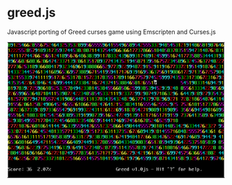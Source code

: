 greed.js
========

Javascript porting of Greed curses game using Emscripten and Curses.js

![Screenshot](https://raw.githubusercontent.com/mad4j/greed.js/master/screenshot.png)
